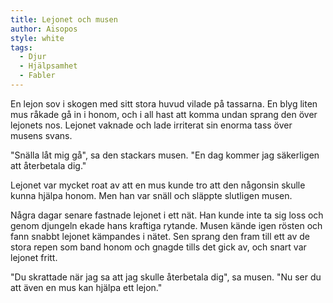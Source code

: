 ```yaml
---
title: Lejonet och musen
author: Aisopos
style: white
tags:
  - Djur
  - Hjälpsamhet
  - Fabler
---
```


En lejon sov i skogen med sitt stora huvud vilade på tassarna. En blyg liten mus råkade gå in i honom, och i all hast att komma undan sprang den över lejonets nos. Lejonet vaknade och lade irriterat sin enorma tass över musens svans.

"Snälla låt mig gå", sa den stackars musen. "En dag kommer jag säkerligen att återbetala dig."

Lejonet var mycket roat av att en mus kunde tro att den någonsin skulle kunna hjälpa honom. Men han var snäll och släppte slutligen musen.

Några dagar senare fastnade lejonet i ett nät. Han kunde inte ta sig loss och genom djungeln ekade hans kraftiga rytande. Musen kände igen rösten och fann snabbt lejonet kämpandes i nätet. Sen sprang den fram till ett av de stora repen som band honom och gnagde tills det gick av, och snart var lejonet fritt.

"Du skrattade när jag sa att jag skulle återbetala dig", sa musen. "Nu ser du att även en mus kan hjälpa ett lejon."
